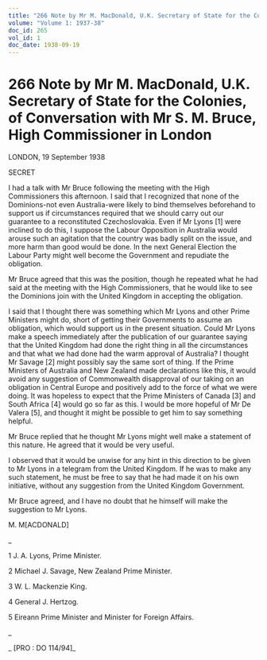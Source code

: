 ```yaml
---
title: "266 Note by Mr M. MacDonald, U.K. Secretary of State for the Colonies, of Conversation with Mr S. M. Bruce, High Commissioner in London"
volume: "Volume 1: 1937-38"
doc_id: 265
vol_id: 1
doc_date: 1938-09-19
---
```


# 266 Note by Mr M. MacDonald, U.K. Secretary of State for the Colonies, of Conversation with Mr S. M. Bruce, High Commissioner in London

LONDON, 19 September 1938

SECRET

I had a talk with Mr Bruce following the meeting with the High Commissioners this afternoon. I said that I recognized that none of the Dominions-not even Australia-were likely to bind themselves beforehand to support us if circumstances required that we should carry out our guarantee to a reconstituted Czechoslovakia. Even if Mr Lyons [1] were inclined to do this, I suppose the Labour Opposition in Australia would arouse such an agitation that the country was badly split on the issue, and more harm than good would be done. In the next General Election the Labour Party might well become the Government and repudiate the obligation.

Mr Bruce agreed that this was the position, though he repeated what he had said at the meeting with the High Commissioners, that he would like to see the Dominions join with the United Kingdom in accepting the obligation.

I said that I thought there was something which Mr Lyons and other Prime Ministers might do, short of getting their Governments to assume an obligation, which would support us in the present situation. Could Mr Lyons make a speech immediately after the publication of our guarantee saying that the United Kingdom had done the right thing in all the circumstances and that what we had done had the warm approval of Australia? I thought Mr Savage [2] might possibly say the same sort of thing. If the Prime Ministers of Australia and New Zealand made declarations like this, it would avoid any suggestion of Commonwealth disapproval of our taking on an obligation in Central Europe and positively add to the force of what we were doing. It was hopeless to expect that the Prime Ministers of Canada [3] and South Africa [4] would go so far as this. I would be more hopeful of Mr De Valera [5], and thought it might be possible to get him to say something helpful.

Mr Bruce replied that he thought Mr Lyons might well make a statement of this nature. He agreed that it would be very useful.

I observed that it would be unwise for any hint in this direction to be given to Mr Lyons in a telegram from the United Kingdom. If he was to make any such statement, he must be free to say that he had made it on his own initiative, without any suggestion from the United Kingdom Government.

Mr Bruce agreed, and I have no doubt that he himself will make the suggestion to Mr Lyons.

M. M[ACDONALD]

_

1 J. A. Lyons, Prime Minister.

2 Michael J. Savage, New Zealand Prime Minister.

3 W. L. Mackenzie King.

4 General J. Hertzog.

5 Eireann Prime Minister and Minister for Foreign Affairs.

_

_ [PRO : DO 114/94]_
